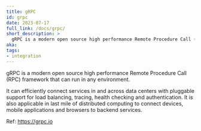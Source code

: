 ```yaml
---
title: gRPC
id: grpc
date: 2023-07-17
full_link: /docs/grpc/
short_description: >
  gRPC is a modern open source high performance Remote Procedure Call (RPC) framework.
aka:
tags:
- integration
---
```

gRPC is a modern open source high performance Remote Procedure Call (RPC) framework that can run in any environment.

<!--more--> 
It can efficiently connect services in and across data centers with pluggable support for load balancing, tracing, health checking and authentication. It is also applicable in last mile of distributed computing to connect devices, mobile applications and browsers to backend services.

Ref: https://grpc.io
